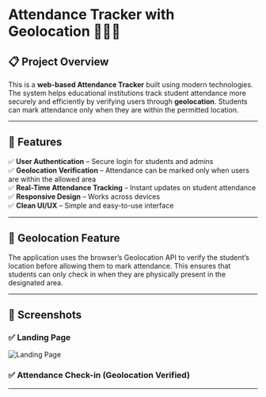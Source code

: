 # Attendance Tracker with Geolocation 📍🧑‍💻

## 📋 Project Overview
This is a **web-based Attendance Tracker** built using modern technologies. The system helps educational institutions track student attendance more securely and efficiently by verifying users through **geolocation**. Students can mark attendance only when they are within the permitted location.

---

## 🚀 Features
✅ **User Authentication** – Secure login for students and admins  
✅ **Geolocation Verification** – Attendance can be marked only when users are within the allowed area  
✅ **Real-Time Attendance Tracking** – Instant updates on student attendance  
✅ **Responsive Design** – Works across devices  
✅ **Clean UI/UX** – Simple and easy-to-use interface  

---

## 📍 Geolocation Feature
The application uses the browser’s Geolocation API to verify the student’s location before allowing them to mark attendance. This ensures that students can only check in when they are physically present in the designated area.

---

## 📸 Screenshots

### ✅ Landing Page
![Landing Page](landing-page.png)

### ✅ Attendance Check-in (Geolocation Verified)


---


